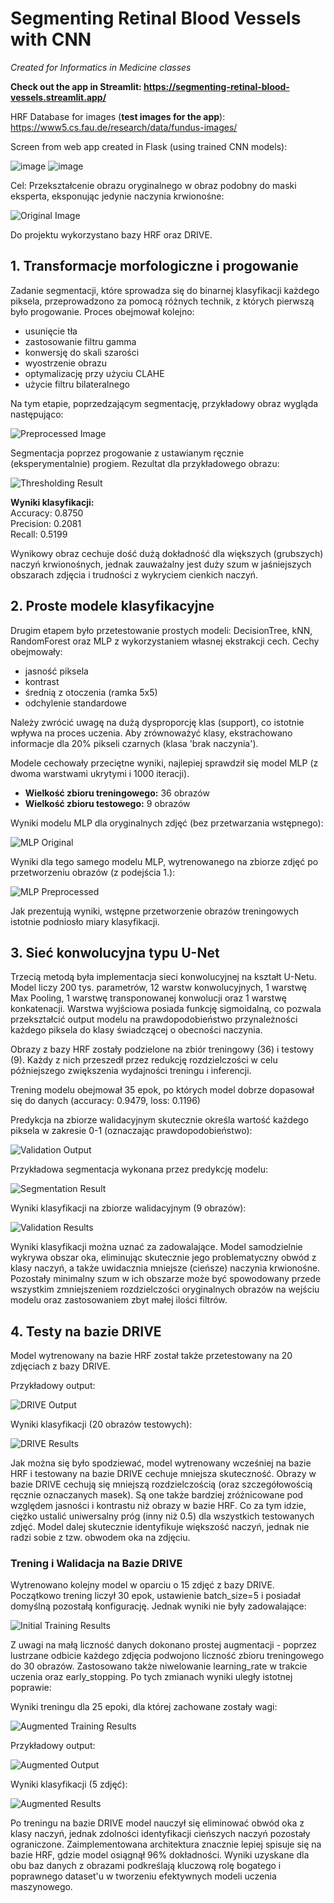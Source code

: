 # Segmenting Retinal Blood Vessels with CNN

*Created for Informatics in Medicine classes*

**Check out the app in Streamlit: https://segmenting-retinal-blood-vessels.streamlit.app/** 

HRF Database for images (**test images for the app**): https://www5.cs.fau.de/research/data/fundus-images/

Screen from web app created in Flask (using trained CNN models):

![image](https://github.com/user-attachments/assets/4c5f8669-c431-4222-b9be-e6048a767987)
![image](https://github.com/user-attachments/assets/177ae2e3-fa70-47b1-851f-7cf8fe04e742)
  
Cel: Przekształcenie obrazu oryginalnego w obraz podobny do maski eksperta, eksponując jedynie naczynia krwionośne:

![Original Image](https://github.com/user-attachments/assets/5f971a8c-e773-4e19-9652-0154cec87b09)

Do projektu wykorzystano bazy HRF oraz DRIVE.

## 1. Transformacje morfologiczne i progowanie

Zadanie segmentacji, które sprowadza się do binarnej klasyfikacji każdego piksela, przeprowadzono za pomocą różnych technik, z których pierwszą było progowanie. Proces obejmował kolejno:

- usunięcie tła
- zastosowanie filtru gamma
- konwersję do skali szarości
- wyostrzenie obrazu
- optymalizację przy użyciu CLAHE
- użycie filtru bilateralnego

Na tym etapie, poprzedzającym segmentację, przykładowy obraz wygląda następująco:

![Preprocessed Image](https://github.com/user-attachments/assets/7197eee6-be71-4593-9ca5-53e717cdc85f)

Segmentacja poprzez progowanie z ustawianym ręcznie (eksperymentalnie) progiem. Rezultat dla przykładowego obrazu:

![Thresholding Result](https://github.com/user-attachments/assets/da7034c8-dc8c-4aff-9da2-ddf8ad5935c1)

**Wyniki klasyfikacji:**  
Accuracy: 0.8750  
Precision: 0.2081  
Recall: 0.5199

Wynikowy obraz cechuje dość dużą dokładność dla większych (grubszych) naczyń krwionośnych, jednak zauważalny jest duży szum w jaśniejszych obszarach zdjęcia i trudności z wykryciem cienkich naczyń.

## 2. Proste modele klasyfikacyjne

Drugim etapem było przetestowanie prostych modeli: DecisionTree, kNN, RandomForest oraz MLP z wykorzystaniem własnej ekstrakcji cech. Cechy obejmowały:

- jasność piksela
- kontrast
- średnią z otoczenia (ramka 5x5)
- odchylenie standardowe

Należy zwrócić uwagę na dużą dysproporcję klas (support), co istotnie wpływa na proces uczenia. Aby zrównoważyć klasy, ekstrachowano informacje dla 20% pikseli czarnych (klasa 'brak naczynia').

Modele cechowały przeciętne wyniki, najlepiej sprawdził się model MLP (z dwoma warstwami ukrytymi i 1000 iteracji).

- **Wielkość zbioru treningowego:** 36 obrazów
- **Wielkość zbioru testowego:** 9 obrazów

Wyniki modelu MLP dla oryginalnych zdjęć (bez przetwarzania wstępnego):

![MLP Original](https://github.com/user-attachments/assets/7e85ee92-3b7f-4dfd-80bc-99b530e943ac)

Wyniki dla tego samego modelu MLP, wytrenowanego na zbiorze zdjęć po przetworzeniu obrazów (z podejścia 1.):

![MLP Preprocessed](https://github.com/user-attachments/assets/f701c9ba-16ef-4f72-bf24-c4eafe59cf17)

Jak prezentują wyniki, wstępne przetworzenie obrazów treningowych istotnie podniosło miary klasyfikacji.

## 3. Sieć konwolucyjna typu U-Net

Trzecią metodą była implementacja sieci konwolucyjnej na kształt U-Netu. Model liczy 200 tys. parametrów, 12 warstw konwolucyjnych, 1 warstwę Max Pooling, 1 warstwę transponowanej konwolucji oraz 1 warstwę konkatenacji. Warstwa wyjściowa posiada funkcję sigmoidalną, co pozwala przekształcić output modelu na prawdopodobieństwo przynależności każdego piksela do klasy świadczącej o obecności naczynia.

Obrazy z bazy HRF zostały podzielone na zbiór treningowy (36) i testowy (9). Każdy z nich przeszedł przez redukcję rozdzielczości w celu późniejszego zwiększenia wydajności treningu i inferencji.

Trening modelu obejmował 35 epok, po których model dobrze dopasował się do danych (accuracy: 0.9479, loss: 0.1196)

Predykcja na zbiorze walidacyjnym skutecznie określa wartość każdego piksela w zakresie 0-1 (oznaczając prawdopodobieństwo):

![Validation Output](https://github.com/user-attachments/assets/c6dbe9ed-c114-4179-8bbc-266176bc8e63)

Przykładowa segmentacja wykonana przez predykcję modelu:

![Segmentation Result](https://github.com/user-attachments/assets/c936ba2a-0309-44c9-8f9d-72a0007569d6)

Wyniki klasyfikacji na zbiorze walidacyjnym (9 obrazów):

![Validation Results](https://github.com/user-attachments/assets/f029e413-cb64-46ef-939a-db5c465b102c)

Wyniki klasyfikacji można uznać za zadowalające. Model samodzielnie wykrywa obszar oka, eliminując skutecznie jego problematyczny obwód z klasy naczyń, a także uwidacznia mniejsze (cieńsze) naczynia krwionośne. Pozostały minimalny szum w ich obszarze może być spowodowany przede wszystkim zmniejszeniem rozdzielczości oryginalnych obrazów na wejściu modelu oraz zastosowaniem zbyt małej ilości filtrów.

## 4. Testy na bazie DRIVE

Model wytrenowany na bazie HRF został także przetestowany na 20 zdjęciach z bazy DRIVE.

Przykładowy output:

![DRIVE Output](https://github.com/user-attachments/assets/3722ad26-0f02-41f3-8953-9b0b82d8082f)

Wyniki klasyfikacji (20 obrazów testowych):

![DRIVE Results](https://github.com/user-attachments/assets/e4fb467a-6bc1-4438-a46c-d1db3257527c)

Jak można się było spodziewać, model wytrenowany wcześniej na bazie HRF i testowany na bazie DRIVE cechuje mniejsza skuteczność. Obrazy w bazie DRIVE cechują się mniejszą rozdzielczością (oraz szczegółowością ręcznie oznaczanych masek). Są one także bardziej zróżnicowane pod względem jasności i kontrastu niż obrazy w bazie HRF. Co za tym idzie, ciężko ustalić uniwersalny próg (inny niż 0.5) dla wszystkich testowanych zdjęć. Model dalej skutecznie identyfikuje większość naczyń, jednak nie radzi sobie z tzw. obwodem oka na zdjęciu.

### Trening i Walidacja na Bazie DRIVE

Wytrenowano kolejny model w oparciu o 15 zdjęć z bazy DRIVE. Początkowo trening liczył 30 epok, ustawienie batch_size=5 i posiadał domyślną pozostałą konfigurację. Jednak wyniki nie były zadowalające:

![Initial Training Results](https://github.com/user-attachments/assets/6fa2b3f3-3d92-4ed1-ab7f-81fe04778667)

Z uwagi na małą liczność danych dokonano prostej augmentacji - poprzez lustrzane odbicie każdego zdjęcia podwojono liczność zbioru treningowego do 30 obrazów. Zastosowano także niwelowanie learning_rate w trakcie uczenia oraz early_stopping. Po tych zmianach wyniki uległy istotnej poprawie:

Wyniki treningu dla 25 epoki, dla której zachowane zostały wagi:

![Augmented Training Results](https://github.com/user-attachments/assets/7b4b4bb7-6587-4b0c-b59f-e5c8643fca16)

Przykładowy output:

![Augmented Output](https://github.com/user-attachments/assets/0d776b75-8c1d-4d5d-8199-b0d225920870)

Wyniki klasyfikacji (5 zdjęć):

![Augmented Results](https://github.com/user-attachments/assets/97421015-07fd-4739-86f8-0366cdec1fbd)

Po treningu na bazie DRIVE model nauczył się eliminować obwód oka z klasy naczyń, jednak zdolności identyfikacji cieńszych naczyń pozostały ograniczone. Zaimplementowana architektura znacznie lepiej spisuje się na bazie HRF, gdzie model osiągnął 96% dokładności. Wyniki uzyskane dla obu baz danych z obrazami podkreślają kluczową rolę bogatego i poprawnego dataset'u w tworzeniu efektywnych modeli uczenia maszynowego.
